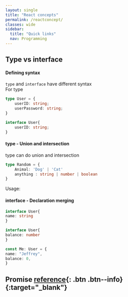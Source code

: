 ```yaml
---
layout: single
title: "React concepts"
permalink: /reactconcept/
classes: wide
sidebar:
  title: "Quick links"
  nav: Programming
---
```


## Type vs interface

#### Defining syntax

`type` and `interface` have different syntax \
For type

```typescript
type User = {
    userID: string;
    userPassword: string;
}
```

```typescript
interface User{
    userID: string;
}
```

#### type - Union and intersection

type can do union and intersection

```typescript
type Random = {
    Animal: 'Dog' | 'Cat'
    anything : string | number | boolean
}
```

Usage:

#### interface - Declaration merging

```typescript
interface User{
name: string
}

interface User{
balance: number
}

const Me: User = {
name: "Jeffrey",
balance: 0,
}
```


## Promise [reference](https://javascript.info/promise-basics){: .btn .btn--info}{:target="\_blank"}
